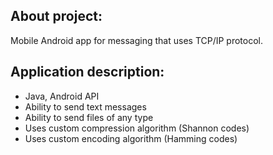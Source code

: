 ## About project:
Mobile Android app for messaging that uses TCP/IP protocol.

## Application description:
*  Java, Android API
*  Ability to send text messages
*  Ability to send files of any type
*  Uses custom compression algorithm (Shannon codes)
*  Uses custom encoding algorithm (Hamming codes)

